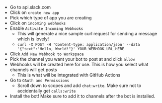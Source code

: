 - Go to api.slack.com
- Click on `create new app`
-  Pick which type of app you are creating
- Click on `incoming webhooks`
- Enable `Activate Incoming Webhooks`
	- This will generate a nice sample curl request for sending a message which is lovely! 
	- `curl -X POST -H 'Content-type: application/json' --data '{"text":"Hello, World!"}' YOUR_WEBHOOK_URL_HERE`
- Click `Add New Webhook to Workspace`
- Pick the channel you want your bot to post at and click `allow`
- Webhooks will be created here for use. This is how you select what channels will get posts
	- This is what will be integrated with GitHub Actions
- Go to `OAuth and Permissions`
	- Scroll down to scopes and add `chat:write`. Make sure not to accidentally get `calls:write`
- Install the bot! Make sure to add it to channels after the bot is installed.